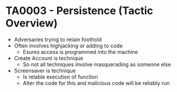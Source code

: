 # TA0003 - Persistence (Tactic Overview)
* Adversaries trying to retain foothold
* Often involves highjacking or adding to code
    * Esures access is programmed into the machine
* Create Account is technique
    * So not all techniques involve masquerading as someone else
* Screensaver is technique
    * Is relable execution of function
    * Alter the code for this and malicious code will be reliably run
